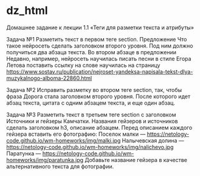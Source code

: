 # dz_html
Домашнее задание к лекции 1.1 «Теги для разметки текста и атрибуты»

Задача №1
Разметить текст в первом теге section. Предложение Что такое нейросеть сделать заголовком второго уровня. Под ним должно получиться два абзаца текста.
Во втором абзаце в предложении Недавно, например, нейросеть научилась писать песни в стиле Егора Летова поставить ссылку на слове научилась на страницу https://www.sostav.ru/publication/nejroset-yandeksa-napisala-tekst-dlya-muzykalnogo-alboma-22860.html

Задача №2
Исправить разметку во втором теге section, так, чтобы фраза Дорога стала заголовком второго уровня. После которого идет абзац текста, цитата с одним абзацем текста, и еще один абзац.

Задача №3
Разметить текст в третьем теге section с заголовком Источники и гейзеры Камчатки. Названия гейзеров и источников сделать заголовком h3, описание абзацем. Перед описанием каждого гейзера вставить его фотографию:
Поселок малки — https://netology-code.github.io/wm-homeworks/img/malki.jpg
Налычевская долина — https://netology-code.github.io/wm-homeworks/img/nalichevo.jpg
Паратунка — https://netology-code.github.io/wm-homeworks/img/paratunka.jpg
Добавьте название гейзера в качестве альтернативного текста для фотографии.